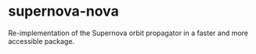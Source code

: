 # supernova-nova
Re-implementation of the Supernova orbit propagator in a faster and more accessible package.
